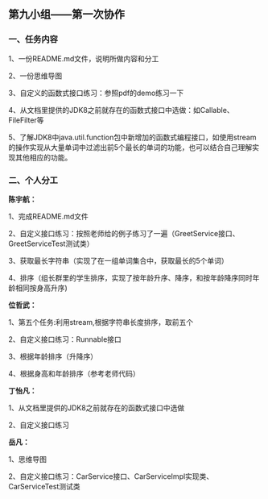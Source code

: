 ## 第九小组——第一次协作

### 一、任务内容

1、一份README.md文件，说明所做内容和分工

2、一份思维导图

3、自定义的函数式接口练习：参照pdf的demo练习一下

4、从文档里提供的JDK8之前就存在的函数式接口中选做：如Callable、FileFilter等

5、了解JDK8中java.util.function包中新增加的函数式编程接口，如使用stream的操作实现从大量单词中过滤出前5个最长的单词的功能，也可以结合自己理解实现其他相应的功能。

### 二、个人分工

**陈宇航：**

1、完成README.md文件

2、自定义接口练习：按照老师给的例子练习了一遍（GreetService接口、GreetServiceTest测试类）

3、获取最长字符串（实现了在一组单词集合中，获取最长的5个单词）

4、排序（组长群里的学生排序，实现了按年龄升序、降序，和按年龄降序同时年龄相同按身高升序)

**位哲武：**

1、第五个任务:利用stream,根据字符串长度排序，取前五个

2、自定义接口练习：Runnable接口

3、根据年龄排序（升降序）

4、根据身高和年龄排序（参考老师代码）

**丁怡凡：**

1、从文档里提供的JDK8之前就存在的函数式接口中选做

2、自定义接口练习

**岳凡：**

1、思维导图

2、自定义接口练习：CarService接口、CarServiceImpl实现类、CarServiceTest测试类



